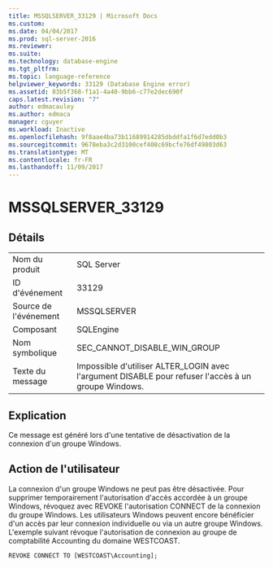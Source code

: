 ```yaml
---
title: MSSQLSERVER_33129 | Microsoft Docs
ms.custom: 
ms.date: 04/04/2017
ms.prod: sql-server-2016
ms.reviewer: 
ms.suite: 
ms.technology: database-engine
ms.tgt_pltfrm: 
ms.topic: language-reference
helpviewer_keywords: 33129 (Database Engine error)
ms.assetid: 83b5f368-f1a1-4a40-9bb6-c77e2dec690f
caps.latest.revision: "7"
author: edmacauley
ms.author: edmaca
manager: cguyer
ms.workload: Inactive
ms.openlocfilehash: 9f8aae4ba73b11689914285dbddfa1f6d7edd0b3
ms.sourcegitcommit: 9678eba3c2d3100cef408c69bcfe76df49803d63
ms.translationtype: MT
ms.contentlocale: fr-FR
ms.lasthandoff: 11/09/2017
---
```

# <a name="mssqlserver33129"></a>MSSQLSERVER_33129
  
## <a name="details"></a>Détails  
  
|||  
|-|-|  
|Nom du produit|SQL Server|  
|ID d'événement|33129|  
|Source de l'événement|MSSQLSERVER|  
|Composant|SQLEngine|  
|Nom symbolique|SEC_CANNOT_DISABLE_WIN_GROUP|  
|Texte du message|Impossible d'utiliser ALTER_LOGIN avec l'argument DISABLE pour refuser l'accès à un groupe Windows.|  
  
## <a name="explanation"></a>Explication  
Ce message est généré lors d'une tentative de désactivation de la connexion d'un groupe Windows.  
  
## <a name="user-action"></a>Action de l'utilisateur  
La connexion d'un groupe Windows ne peut pas être désactivée. Pour supprimer temporairement l'autorisation d'accès accordée à un groupe Windows, révoquez avec REVOKE l'autorisation CONNECT de la connexion du groupe Windows. Les utilisateurs Windows peuvent encore bénéficier d'un accès par leur connexion individuelle ou via un autre groupe Windows. L'exemple suivant révoque l'autorisation de connexion au groupe de comptabilité Accounting du domaine WESTCOAST.  
  
```Transact-SQL  
REVOKE CONNECT TO [WESTCOAST\Accounting];  
```  
  
